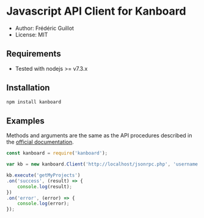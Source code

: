 Javascript API Client for Kanboard
==================================

- Author: Frédéric Guillot
- License: MIT

Requirements
------------

- Tested with nodejs >= v7.3.x

Installation
------------

```bash
npm install kanboard
```

Examples
--------

Methods and arguments are the same as the API procedures described in the [official documentation](https://kanboard.net/documentation/api-json-rpc).

```javascript
const kanboard = require('kanboard');

var kb = new kanboard.Client('http://localhost/jsonrpc.php', 'username', 'password');

kb.execute('getMyProjects')
.on('success', (result) => {
    console.log(result);
})
.on('error', (error) => {
    console.log(error);
});
```
